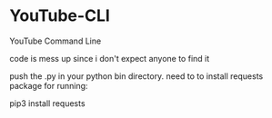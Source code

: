 # YouTube-CLI
YouTube Command Line

code is mess up since i don't expect anyone to find it

push the .py in your python bin directory.
need to to install requests package for running:

pip3 install requests

